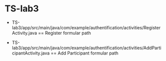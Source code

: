 # TS-lab3

- TS-lab3/app/src/main/java/com/example/authentification/activities/RegisterActivity.java == Register formular path


- TS-lab3/app/src/main/java/com/example/authentification/activities/AddParticipantActivity.java == Add Participant formular path
